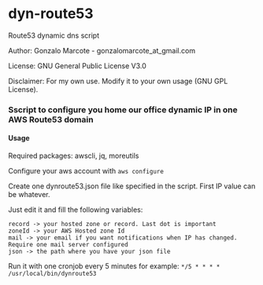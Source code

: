 # dyn-route53
Route53 dynamic dns script

Author: Gonzalo Marcote - gonzalomarcote_at_gmail.com

License: GNU General Public License V3.0

Disclaimer: For my own use. Modify it to your own usage (GNU GPL License).

### Sscript to configure you home our office dynamic IP in one AWS Route53 domain

#### Usage
Required packages: awscli, jq, moreutils

Configure your aws account with `aws configure`

Create one dynroute53.json file like specified in the script. First IP value can be whatever.

Just edit it and fill the following variables:

	record -> your hosted zone or record. Last dot is important
	zoneId -> your AWS Hosted zone Id
	mail -> your email if you want notifications when IP has changed. Require one mail server configured
	json -> the path where you have your json file

Run it with one cronjob every 5 minutes for example:
	`*/5 * * * * /usr/local/bin/dynroute53`
